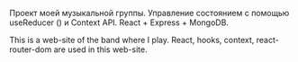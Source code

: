 Проект моей музыкальной группы.
Управление состоянием с помощью useReducer () и Context API.
React + Express + MongoDB.

This is a web-site of the band where I play.
React, hooks, context, react-router-dom are used in this web-site.